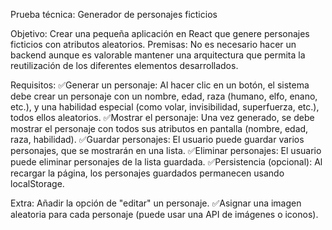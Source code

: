 Prueba técnica: Generador de personajes ficticios

Objetivo:
Crear una pequeña aplicación en React que genere personajes ficticios con atributos aleatorios.
Premisas:
No es necesario hacer un backend aunque es valorable mantener una arquitectura que permita la reutilización de los diferentes elementos desarrollados.

Requisitos:
✅Generar un personaje: Al hacer clic en un botón, el sistema debe crear un personaje con un nombre, edad, raza (humano, elfo, enano, etc.), y una habilidad especial (como volar, invisibilidad, superfuerza, etc.), todos ellos aleatorios.
✅Mostrar el personaje: Una vez generado, se debe mostrar el personaje con todos sus atributos en pantalla (nombre, edad, raza, habilidad).
✅Guardar personajes: El usuario puede guardar varios personajes, que se mostrarán en una lista.
✅Eliminar personajes: El usuario puede eliminar personajes de la lista guardada.
✅Persistencia (opcional): Al recargar la página, los personajes guardados permanecen usando localStorage.

Extra:
Añadir la opción de "editar" un personaje.
✅Asignar una imagen aleatoria para cada personaje (puede usar una API de imágenes o iconos).
